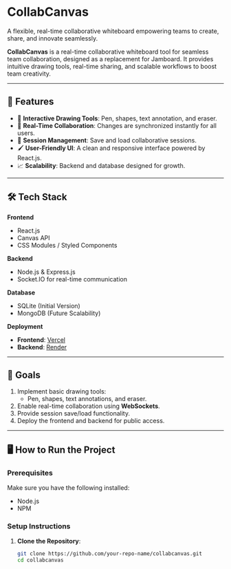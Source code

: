 # CollabCanvas
A flexible, real-time collaborative whiteboard empowering teams to create, share, and innovate seamlessly.

**CollabCanvas** is a real-time collaborative whiteboard tool for seamless team collaboration, designed as a replacement for Jamboard. It provides intuitive drawing tools, real-time sharing, and scalable workflows to boost team creativity.

---

## 🚀 Features  

- 🎨 **Interactive Drawing Tools**: Pen, shapes, text annotation, and eraser.  
- 🔄 **Real-Time Collaboration**: Changes are synchronized instantly for all users.  
- 💾 **Session Management**: Save and load collaborative sessions.  
- 🖌️ **User-Friendly UI**: A clean and responsive interface powered by React.js.  
- 📈 **Scalability**: Backend and database designed for growth.

---

## 🛠️ Tech Stack  

**Frontend**  
- React.js  
- Canvas API  
- CSS Modules / Styled Components  

**Backend**  
- Node.js & Express.js  
- Socket.IO for real-time communication  

**Database**  
- SQLite (Initial Version)  
- MongoDB (Future Scalability)  

**Deployment**  
- **Frontend**: [Vercel](https://vercel.com/)  
- **Backend**: [Render](https://render.com/)

---

## 🎯 Goals  

1. Implement basic drawing tools:  
   - Pen, shapes, text annotations, and eraser.  
2. Enable real-time collaboration using **WebSockets**.  
3. Provide session save/load functionality.  
4. Deploy the frontend and backend for public access.  

---

## 🖥️ How to Run the Project  

### Prerequisites  
Make sure you have the following installed:  
- Node.js  
- NPM  

### Setup Instructions  

1. **Clone the Repository**:  
   ```bash
   git clone https://github.com/your-repo-name/collabcanvas.git
   cd collabcanvas
